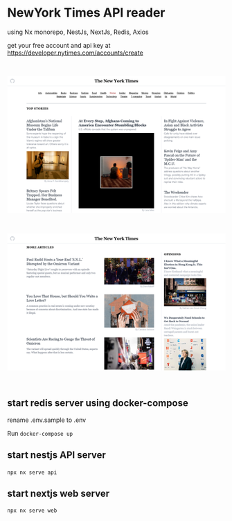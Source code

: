 # NewYork Times API reader

using Nx monorepo, NestJs, NextJs, Redis, Axios

get your free account and api key at https://developer.nytimes.com/accounts/create  

<br />

![screen shot](https://raw.githubusercontent.com/madipta/newyorktimes-api-reader/master/images/screen-01.png)  

<br />

![screen shot](https://raw.githubusercontent.com/madipta/newyorktimes-api-reader/master/images/screen-02.png)  

<br />

## start redis server using docker-compose

rename .env.sample to .env

Run `docker-compose up`  


## start nestjs API server

`npx nx serve api`  


## start nextjs web server

`npx nx serve web`